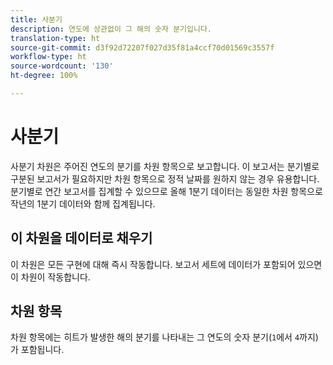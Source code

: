 ```yaml
---
title: 사분기
description: 연도에 상관없이 그 해의 숫자 분기입니다.
translation-type: ht
source-git-commit: d3f92d72207f027d35f81a4ccf70d01569c3557f
workflow-type: ht
source-wordcount: '130'
ht-degree: 100%

---
```



# 사분기

사분기 차원은 주어진 연도의 분기를 차원 항목으로 보고합니다. 이 보고서는 분기별로 구분된 보고서가 필요하지만 차원 항목으로 정적 날짜를 원하지 않는 경우 유용합니다. 분기별로 연간 보고서를 집계할 수 있으므로 올해 1분기 데이터는 동일한 차원 항목으로 작년의 1분기 데이터와 함께 집계됩니다.

## 이 차원을 데이터로 채우기

이 차원은 모든 구현에 대해 즉시 작동합니다. 보고서 세트에 데이터가 포함되어 있으면 이 차원이 작동합니다.

## 차원 항목

차원 항목에는 히트가 발생한 해의 분기를 나타내는 그 연도의 숫자 분기(`1`에서 `4`까지)가 포함됩니다.
